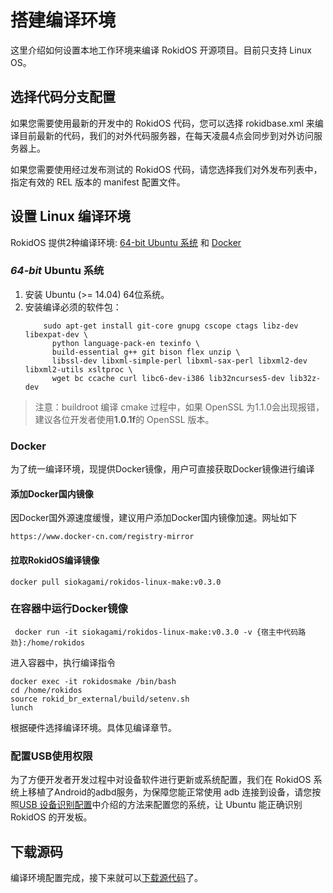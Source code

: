 # 搭建编译环境

这里介绍如何设置本地工作环境来编译 RokidOS 开源项目。目前只支持 Linux OS。

## 选择代码分支配置

如果您需要使用最新的开发中的 RokidOS 代码，您可以选择 rokidbase.xml 来编译目前最新的代码，我们的对外代码服务器，在每天凌晨4点会同步到对外访问服务器上。

如果您需要使用经过发布测试的 RokidOS 代码，请您选择我们对外发布列表中，指定有效的 REL 版本的 manifest 配置文件。 

## 设置 Linux 编译环境

RokidOS 提供2种编译环境: [64-bit Ubuntu 系统](#build-with-ubuntu64) 和 [Docker](#build-with-docker)</a>

### <a id="build-with-ubuntu64">*64-bit* Ubuntu 系统</a>

1. 安装 Ubuntu (>= 14.04) 64位系统。
2. 安装编译必须的软件包：
	```
        sudo apt-get install git-core gnupg cscope ctags libz-dev libexpat-dev \
          python language-pack-en texinfo \
          build-essential g++ git bison flex unzip \
          libssl-dev libxml-simple-perl libxml-sax-perl libxml2-dev libxml2-utils xsltproc \
          wget bc ccache curl libc6-dev-i386 lib32ncurses5-dev lib32z-dev
	```


>注意：buildroot 编译 cmake 过程中，如果 OpenSSL 为1.1.0会出现报错，建议各位开发者使用**1.0.1f**的 OpenSSL 版本。

### <a id="build-with-docker">Docker</a>

为了统一编译环境，现提供Docker镜像，用户可直接获取Docker镜像进行编译

#### 添加Docker国内镜像

因Docker国外源速度缓慢，建议用户添加Docker国内镜像加速。网址如下
```
https://www.docker-cn.com/registry-mirror
```



#### 拉取RokidOS编译镜像

```
docker pull siokagami/rokidos-linux-make:v0.3.0
```

### 在容器中运行Docker镜像

```
 docker run -it siokagami/rokidos-linux-make:v0.3.0 -v {宿主中代码路劲}:/home/rokidos
```
进入容器中，执行编译指令
```
docker exec -it rokidosmake /bin/bash
cd /home/rokidos
source rokid_br_external/build/setenv.sh
lunch
```
根据硬件选择编译环境。具体见编译章节。


### 配置USB使用权限

为了方便开发者开发过程中对设备软件进行更新或系统配置，我们在 RokidOS 系统上移植了Android的adbd服务，为保障您能正常使用 adb 连接到设备，请您按照[USB 设备识别配置](http://snowdream.github.io/51-android/)中介绍的方法来配置您的系统，让 Ubuntu 能正确识别RokidOS 的开发板。

## 下载源码
编译环境配置完成，接下来就可以[下载源代码](downloading_codes.md)了。
